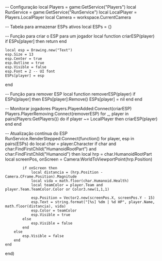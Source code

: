 -- Configuração
local Players = game:GetService("Players")
local RunService = game:GetService("RunService")
local LocalPlayer = Players.LocalPlayer
local Camera = workspace.CurrentCamera

-- Tabela para armazenar ESPs ativos
local ESPs = {}

-- Função para criar o ESP para um jogador
local function criarESP(player)
    if ESPs[player] then return end

    local esp = Drawing.new("Text")
    esp.Size = 13
    esp.Center = true
    esp.Outline = true
    esp.Visible = false
    esp.Font = 2 -- UI font
    ESPs[player] = esp
end

-- Função para remover ESP
local function removerESP(player)
    if ESPs[player] then
        ESPs[player]:Remove()
        ESPs[player] = nil
    end
end

-- Monitorar jogadores
Players.PlayerAdded:Connect(criarESP)
Players.PlayerRemoving:Connect(removerESP)
for _, player in pairs(Players:GetPlayers()) do
    if player ~= LocalPlayer then
        criarESP(player)
    end
end

-- Atualização contínua do ESP
RunService.RenderStepped:Connect(function()
    for player, esp in pairs(ESPs) do
        local char = player.Character
        if char and char:FindFirstChild("HumanoidRootPart") and char:FindFirstChild("Humanoid") then
            local hrp = char.HumanoidRootPart
            local screenPos, onScreen = Camera:WorldToViewportPoint(hrp.Position)

            if onScreen then
                local distancia = (hrp.Position - Camera.CFrame.Position).Magnitude
                local vida = math.floor(char.Humanoid.Health)
                local teamColor = player.Team and player.Team.TeamColor.Color or Color3.new(1,1,1)

                esp.Position = Vector2.new(screenPos.X, screenPos.Y - 15)
                esp.Text = string.format("[%s] %dm | %d HP", player.Name, math.floor(distancia), vida)
                esp.Color = teamColor
                esp.Visible = true
            else
                esp.Visible = false
            end
        else
            esp.Visible = false
        end
    end
end)
